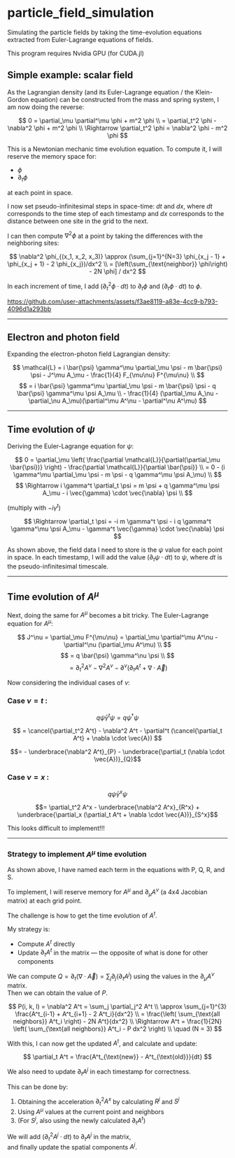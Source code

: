 # particle_field_simulation

Simulating the particle fields by taking the time-evolution equations extracted from Euler-Lagrange equations of fields.

This program requires Nvidia GPU (for CUDA.jl)


## Simple example: scalar field

As the Lagrangian density (and its Euler-Lagrange equation / the Klein-Gordon equation) can be constructed from the mass and spring system, I am now doing the reverse:

$$
0 = \partial_\mu \partial^\mu \phi + m^2 \phi \\
= \partial_t^2 \phi - \nabla^2 \phi + m^2 \phi \\
\Rightarrow \partial_t^2 \phi = \nabla^2 \phi - m^2 \phi
$$

This is a Newtonian mechanic time evolution equation. To compute it, I will reserve the memory space for:

- $` \phi `$
- $` \partial_t \phi `$

at each point in space.  

I now set pseudo-infinitesimal steps in space-time: $` dt `$ and $` dx `$, where $` dt `$ corresponds to the time step of each timestamp and $` dx `$ corresponds to the distance between one site in the grid to the next.

I can then compute $` \nabla^2 \phi `$ at a point by taking the differences with the neighboring sites:

$$
\nabla^2 \phi_{(x_1, x_2, x_3)} \approx (\sum_{j=1}^{N=3} \phi_{x_j - 1} + \phi_{x_j + 1} - 2 \phi_{x_j})/dx^2 \\
= [\left(\sum_{\text{neighbor}} \phi\right) - 2N \phi] / dx^2
$$

In each increment of time, I add $` (\partial_t^2 \phi \cdot dt) `$ to $` \partial_t \phi `$ and $` (\partial_t \phi \cdot dt) `$ to $` \phi `$.

https://github.com/user-attachments/assets/f3ae8119-a83e-4cc9-b793-4096d1a293bb

---

## Electron and photon field

Expanding the electron-photon field Lagrangian density:

$$
\mathcal{L} = i \bar{\psi} \gamma^\mu \partial_\mu \psi - m \bar{\psi} \psi - J^\mu A_\mu - \frac{1}{4} F_{\mu\nu} F^{\mu\nu} \\
$$
$$
= i \bar{\psi} \gamma^\mu \partial_\mu \psi - m \bar{\psi} \psi - q \bar{\psi} \gamma^\mu \psi A_\mu \\ - \frac{1}{4} (\partial_\mu A_\nu - \partial_\nu A_\mu)(\partial^\mu A^\nu - \partial^\nu A^\mu)
$$

---

## Time evolution of $` \psi `$

Deriving the Euler-Lagrange equation for $` \psi `$:

$$
0 = \partial_\mu \left( \frac{\partial \mathcal{L}}{\partial(\partial_\mu \bar{\psi})} \right) - \frac{\partial \mathcal{L}}{\partial \bar{\psi}} \\
= 0 - (i \gamma^\mu \partial_\mu \psi - m \psi - q \gamma^\mu \psi A_\mu) \\
$$
$$
\Rightarrow i \gamma^t \partial_t \psi = m \psi + q \gamma^\mu \psi A_\mu - i \vec{\gamma} \cdot \vec{\nabla} \psi \\
$$

(multiply with $` -i \gamma^t`$)

$$
\Rightarrow \partial_t \psi = -i m \gamma^t \psi - i q \gamma^t \gamma^\mu \psi A_\mu - \gamma^t \vec{\gamma} \cdot \vec{\nabla} \psi
$$

As shown above, the field data I need to store is the $` \psi `$ value for each point in space. In each timestamp, I will add the value $` (\partial_t \psi \cdot dt) `$ to $` \psi `$, where $` dt `$ is the pseudo-infinitesimal timescale.

---

## Time evolution of $` A^\mu `$

Next, doing the same for $` A^\mu `$ becomes a bit tricky. The Euler-Lagrange equation for $` A^\mu `$:

$$
J^\nu = \partial_\mu F^{\mu\nu} = \partial_\mu \partial^\mu A^\nu - \partial^\nu (\partial_\mu A^\mu) \\
$$
$$
= q \bar{\psi} \gamma^\nu \psi \\
$$
$$
= \partial_t^2 A^\nu - \nabla^2 A^\nu - \partial^\nu (\partial_t A^t + \nabla \cdot \vec{A})
$$

Now considering the individual cases of $` \nu `$:

### Case $` \nu = t `$ :

$$
q \bar{\psi} \gamma^t \psi = q \psi^\dagger \psi 
$$

$$
= \cancel{\partial_t^2 A^t} - \nabla^2 A^t - \partial^t (\cancel{\partial_t A^t} + \nabla \cdot \vec{A})
$$

```math
= - \underbrace{\nabla^2 A^t}_{P} - \underbrace{\partial_t (\nabla \cdot \vec{A})}_{Q}
```

### Case $` \nu = x `$ :

$$
q \bar{\psi} \gamma^x \psi 
$$

```math
= \partial_t^2 A^x - \underbrace{\nabla^2 A^x}_{R^x} + \underbrace{\partial_x (\partial_t A^t + \nabla \cdot \vec{A})}_{S^x}
```

This looks difficult to implement!!!

---

### Strategy to implement $` A^\mu `$ time evolution

As shown above, I have named each term in the equations with P, Q, R, and S.

To implement, I will reserve memory for $` A^\mu `$ and $` \partial_\mu A^\nu `$ (a 4x4 Jacobian matrix) at each grid point.

The challenge is how to get the time evolution of $` A^t `$.

My strategy is:

- Compute $` A^t `$ directly
- Update $` \partial_t A^t `$ in the matrix — the opposite of what is done for other components

We can compute $` Q = \partial_t (\nabla \cdot \vec{A}) = \sum_j \partial_j (\partial_t A^j) `$ using the values in the $` \partial_\mu A^\nu `$ matrix.  
Then we can obtain the value of $` P `$.

$$
P(i, k, l) = \nabla^2 A^t = \sum_j \partial_j^2 A^t \\
\approx \sum_{j=1}^{3} \frac{A^t_{i-1} + A^t_{i+1} - 2 A^t_i}{dx^2} \\
= \frac{\left( \sum_{\text{all neighbors}} A^t_i \right) - 2N A^t}{dx^2} \\
\Rightarrow A^t = \frac{1}{2N} \left( \sum_{\text{all neighbors}} A^t_i - P dx^2 \right) \\
\quad (N = 3)
$$

With this, I can now get the updated $` A^t `$, and calculate and update:

$$
\partial_t A^t = \frac{A^t_{\text{new}} - A^t_{\text{old}}}{dt}
$$

We also need to update $` \partial_t A^j `$ in each timestamp for correctness.

This can be done by:

1. Obtaining the acceleration $` \partial_t^2 A^x `$ by calculating $` R^j `$ and $` S^j `$
2. Using $` A^\mu `$ values at the current point and neighbors
3. (For $` S^j `$, also using the newly calculated $` \partial_t A^t `$)

We will add $` (\partial_t^2 A^j \cdot dt) `$ to $` \partial_t A^j `$ in the matrix,  
and finally update the spatial components $` A^j `$.


